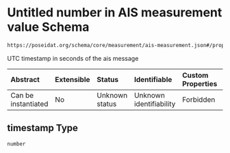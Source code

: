 # Untitled number in AIS measurement value Schema

```txt
https://poseidat.org/schema/core/measurement/ais-measurement.json#/properties/timestamp
```

UTC timestamp in seconds of the ais message

| Abstract            | Extensible | Status         | Identifiable            | Custom Properties | Additional Properties | Access Restrictions | Defined In                                                                                    |
| :------------------ | :--------- | :------------- | :---------------------- | :---------------- | :-------------------- | :------------------ | :-------------------------------------------------------------------------------------------- |
| Can be instantiated | No         | Unknown status | Unknown identifiability | Forbidden         | Allowed               | none                | [ais-measurement.json*](schemas/core/measurement/ais-measurement.json "open original schema") |

## timestamp Type

`number`
